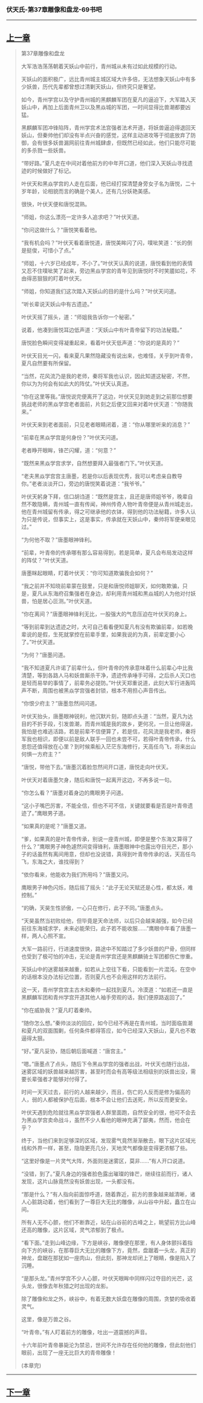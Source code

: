 ### 伏天氏-第37章雕像和盘龙-69书吧

--------
[上一章](./e4b0a7385d8adc705c8143e1b739065b.md)
--------


>
>
>
>第37章雕像和盘龙
>
>大军浩浩荡荡朝着天妖山中前行，青州城从未有过如此规模的行动。
>
>天妖山的面积极广，远比青州城主城区域大许多倍，无法想象天妖山中有多少妖兽，历代先辈都曾想过清剿天妖山，但终究只是奢望。
>
>如今，青州学宫以及守护青州城的黑麒麟军团在夏凡的逼迫下，大军踏入天妖山中，再加上后面青州卫以及黒焱城的军团，一时间显得比兽潮都要凶猛。
>
>黑麒麟军团冲锋陷阵，青州学宫术法宫强者法术开道，将妖兽逼迫得退回天妖山，但秦帅他们却没有半点兴奋的感觉，这样主动进攻等于彻底放弃了防御，会有很多妖兽漏网前往青州城肆虐，但既然已经如此，他们只能尽可能的多杀戮一些妖兽。
>
>“带好路。”夏凡走在中间对着他前方的中年开口道，他们深入天妖山寻找遗迹的时候做好了标记。
>
>叶伏天和黑焱学宫的人走在后面，他已经打探清楚身旁女子名为唐悦，二十岁年龄，论相貌而言的确是个美人，还有几分妖艳美感。
>
>很快，叶伏天便和唐悦混熟。
>
>“师姐，你这么漂亮一定许多人追求吧？”叶伏天道。
>
>“你问这做什么？”唐悦笑看着他。
>
>“我有机会吗？”叶伏天看着唐悦道，唐悦美眸闪了闪，噗呲笑道：“长的倒是挺俊，可惜小了点。”
>
>“师姐，十六岁已经成年，不小了。”叶伏天认真的说道，唐悦看到他的表情又忍不住噗呲笑了起来，旁边黑焱学宫的青年见到唐悦时不时笑靥如花，不由得恶狠狠的盯着叶伏天。
>
>“师姐，你知道我们这次踏入天妖山的目的是什么吗？”叶伏天问道。
>
>“听长辈说天妖山中有古遗迹。”
>
>叶伏天摇了摇头，道：“师姐我告诉你一个秘密。”
>
>说着，他凑到唐悦耳边低声道：“天妖山中有叶青帝留下的功法秘籍。”
>
>唐悦脸色瞬间变得凝重起来，看着叶伏天低声道：“你说的是真的？”
>
>叶伏天目光一闪，看来夏凡果然隐藏没有说出来，也难怪，关乎到叶青帝，夏凡自然要有所保留。
>
>“当然，花风流乃是我的老师，秦将军我也认识，因此知道这秘密，不然，你以为为何会有如此大的阵仗。”叶伏天认真道。
>
>“你在这里等我。”唐悦说完便离开了这边，叶伏天见到她走到之前那位想要挑战老师的黑焱学宫老者面前，片刻之后便又回来对着叶伏天道：“你随我来。”
>
>叶伏天来到老者面前，只见老者眼睛闭着，道：“你从哪里听来的消息？”
>
>“前辈在黑焱学宫是何身份？”叶伏天问道。
>
>老者睁开眼眸，锋芒闪耀，道：“何意？”
>
>“既然来黑焱学宫求学，自然想要拜入最强者门下。”叶伏天道。
>
>“老夫黑焱学宫宫主唐墨，若是你以后表现优秀，我可以考虑亲自教导你。”老者淡淡开口，旁边的唐悦笑着说道：“我爷爷。”
>
>叶伏天躬身下拜，信口胡诌道：“既然是宫主，且还是唐师姐爷爷，晚辈自然不敢隐瞒，青州城一直有传闻，神州传奇人物叶青帝便是从青州城走出，他在青州城留有传承，得之可继承他的衣钵，得到他的功法秘籍，许多人认为只是传说，但事实上，这是事实，传承就在天妖山中，秦帅将军便亲眼见过。”
>
>“为何他不取？”唐墨眼神锋利。
>
>“前辈，叶青帝的传承哪有那么容易得到，若是简单，夏凡会布局发动这样的阵仗？”叶伏天道。
>
>唐墨眯起眼睛，盯着叶伏天：“你可知道欺骗我会如何？”
>
>“我之前并不知晓前辈蒙在鼓里，只是和唐悦师姐聊天，如何敢欺骗，只是，夏凡从东海府召集强者在身边，却利用青州城和黒焱城的人为他对付妖兽，怕是居心叵测。”叶伏天道。
>
>“你在离间？”唐墨眼神锋利无比，一股强大的气息压迫在叶伏天的身上。
>
>“等到前辈到达遗迹之时，大可自己看看便知夏凡有没有欺骗前辈，如若晚辈说的是假，生死就掌控在前辈手里，如果我说的为真，前辈定要小心了。”叶伏天道。
>
>“为何？”唐墨问道。
>
>“我不知道夏凡许诺了前辈什么，但叶青帝的传承意味着什么前辈心中比我清楚，等到各路人马和妖兽厮杀干净，遗迹传承唾手可得，之后杀人灭口也是轻而易举的事情了，前辈务必提防。”叶伏天郑重说道，此刻大军行进轰鸣声不断，周围也被黑焱学宫强者封锁，根本不用担心声音传出。
>
>“你恨少府主？”唐墨忽然间问道。
>
>叶伏天抬头，唐墨眼神锐利，他沉默片刻，随即点头道：“当然，夏凡为达目的不折手段，引发兽潮，而青州城是我的故乡，更何况，一旦让他得逞，我怕是也难逃活路，若是前辈不信便算了，若是信，花风流是我老师，秦将军我也相识，即便以前是敌人联手一回也未尝不可，若得叶青帝传承，什么恩怨还值得放在心里？到时候乘船入茫茫东海修行，天高任鸟飞，将来出山何惧一方府主？”
>
>“唐悦，带他下去。”唐墨沉着脸忽然间开口道，唐悦走向叶伏天。
>
>叶伏天对着唐墨欠身，随后和唐悦一起离开这边，不再多说一句。
>
>“你怎么看？”唐墨对着身边的鹰眼男子问道。
>
>“这小子嘴巴厉害，不能全信，但也不可不信，关键就要看是否是叶青帝遗迹了。”鹰眼男子道。
>
>“如果真的是呢？”唐墨又道。
>
>“爹，如果真的是叶青帝传承，别说一座青州城，即便是整个东海又算得了什么？”鹰眼男子神色遽然间变得锋利，唐墨眼神中也露出夺目光芒，那小子的话虽然有离间用意，但却也没说错，真得到叶青帝传承的话，天高任鸟飞，东海之大，谁找得到？
>
>“依你看来，他能收为我们所用吗？”唐墨又问。
>
>鹰眼男子神色闪烁，随后摇了摇头：“此子无论天赋还是心性，都太妖，难控制。”
>
>“的确，天昊生性骄傲，一心只在修行，此子不同。”唐墨点头。
>
>“天昊虽然当初败给他，但毕竟是天命法师，以后只会越来越强，如今已经前往东海城求学，未来必能荣归，此子若不能收服……”鹰眼中年看了唐墨一样，两人心照不宣。
>
>大军一路前行，行进速度很快，路途中不知踏过了多少妖兽的尸骨，但同样也受到了极可怕的冲击，无论是青州学宫还是黑麒麟骑士军团都伤亡惨重。
>
>天妖山中的迷雾越来越重，如若从上空往下看，只能看到一片混沌，在空中的话根本没办法标记位置，否则夏凡也不会用这样的方法前行。
>
>这一天，青州学宫宫主古木和秦帅一起找到夏凡，冷漠道：“如若还一直是黑麒麟军团和青州学宫开道其他人袖手旁观的话，我们便原路返回了。”
>
>“你在威胁我？”夏凡盯着秦帅。
>
>“随你怎么想。”秦帅淡淡的回应，如今已经不再是在青州城，当时面临兽潮和夏凡的双面围剿，任何条件都得答应，如今已经深入天妖山，夏凡也不敢逼得太狠。
>
>“好。”夏凡妥协，随后朝后面喊道：“唐宫主。”
>
>“嗯。”唐墨点了点头，随后下令黑焱学宫的强者出战，叶伏天也随行出战，迷雾区域的妖兽越来越厉害，甚至时而会有高等级法相级别的妖兽出没，需要长辈强者才能够对付得了。
>
>时间一天天过去，前行的人越来越少，而且，伤亡的人反而是修为偏高的人，弱的人都被保护在后面，根本不会让他们去送死，所以反而更安全。
>
>叶伏天遇到危险就往黑焱学宫强者人群里面跑，自然安全的很，他可不会去为黑焱学宫卖命战斗，虽然不少人看他的眼神充满了鄙夷，然而，他会在乎？
>
>终于，当他们来到足够深的区域，发现雾气竟然渐渐散去，眼下这片区域光线和外界一样，甚至，隐隐更亮几分，天地灵气都像是变得更浓郁了些。
>
>“这里好像是一片灵气大阵，外面则是迷雾区，莫非……”有人开口说道。
>
>“没错，到了。”夏凡身边的强者脸色露出璀璨的锋芒，继续往前而行，诸人发现，这片山脉竟然没有妖兽出现，一头都没有。
>
>“那是什么？”有人指向前面惊呼道，随着靠近，前方的景象越来越清晰，诸人心脏跳动着，他们看到了一尊巨大无比的雕像，从山谷中升起，矗立在山间。
>
>所有人无不心颤，他们不断靠近，站在山谷前的古峰之上，眺望前方比山峰还高的雕像，这片区域，灵气浓郁到了极点。
>
>“看下面。”走到山峰边缘，下方是峡谷，雕像便在那里，有人身体颤抖着指向下方的峡谷，在那尊巨大无比的雕像下方，竟然，盘踞着一头龙，真正的神龙，盘踞在那犹如一座肉山，但此刻，那神龙却闭上了眼睛，像是陷入了沉睡。
>
>“是那头龙。”青州学宫不少人心颤，叶伏天眼眸中同样闪过夺目的光芒，这头龙，很像去年秋猎之时出现的龙影。
>
>除了雕像和龙之外，峡谷中，有着无数大妖盘在雕像的周围，贪婪的吸收着灵气。
>
>这里，像是万兽之谷。
>
>“叶青帝。”有人盯着前方的雕像，吐出一道震撼的声音。
>
>十六年前叶青帝暴毙沦为禁忌，世间不允许存在任何他的雕像，但此刻他们眼前，出现了一座无比巨大的青帝雕像！
>
>(本章完)
>
>

--------
[下一章](./2564f0516d289831369704d662c2fb2a.md)
--------
